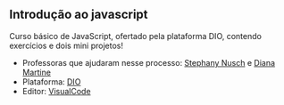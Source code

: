 ## Introdução ao javascript
Curso básico de JavaScript, ofertado pela plataforma DIO, contendo exercícios e dois mini projetos!

- Professoras que ajudaram nesse processo: [Stephany Nusch](https://www.linkedin.com/in/stephanynusch/) e [Diana Martine](https://www.linkedin.com/in/dianamartine/)
- Plataforma: [DIO](http://www.dio.me)
- Editor: [VisualCode](https://code.visualstudio.com/download)
